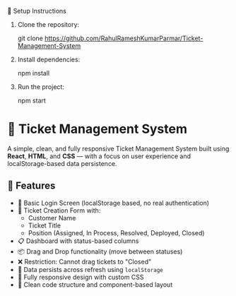 🔧 Setup Instructions

1. Clone the repository:

   git clone https://github.com/RahulRameshKumarParmar/Ticket-Management-System

2. Install dependencies:

   npm install

3. Run the project:

   npm start


# 🎫 Ticket Management System

A simple, clean, and fully responsive Ticket Management System built using **React**, **HTML**, and **CSS** — with a focus on user experience and localStorage-based data persistence.

## 🚀 Features

- 🔐 Basic Login Screen (localStorage based, no real authentication)
- 📝 Ticket Creation Form with:
  - Customer Name
  - Ticket Title
  - Position (Assigned, In Process, Resolved, Deployed, Closed)
- 📋 Dashboard with status-based columns
- 📦 Drag and Drop functionality (move between statuses)
- ❌ Restriction: Cannot drag tickets to "Closed"
- 💾 Data persists across refresh using `localStorage`
- 📱 Fully responsive design with custom CSS
- 🧠 Clean code structure and component-based layout
